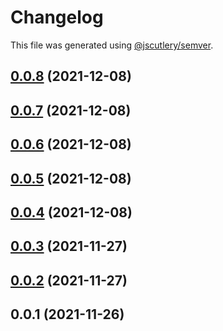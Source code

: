 # Changelog

This file was generated using [@jscutlery/semver](https://github.com/jscutlery/semver).

## [0.0.8](https://github.com/plimble/jaco/compare/awsx-0.0.7...awsx-0.0.8) (2021-12-08)



## [0.0.7](https://github.com/plimble/jaco/compare/awsx-0.0.6...awsx-0.0.7) (2021-12-08)



## [0.0.6](https://github.com/plimble/jaco/compare/awsx-0.0.5...awsx-0.0.6) (2021-12-08)



## [0.0.5](https://github.com/plimble/jaco/compare/awsx-0.0.4...awsx-0.0.5) (2021-12-08)



## [0.0.4](https://github.com/plimble/jaco/compare/awsx-0.0.3...awsx-0.0.4) (2021-12-08)



## [0.0.3](https://github.com/plimble/jaco/compare/awsx-0.0.2...awsx-0.0.3) (2021-11-27)



## [0.0.2](https://github.com/plimble/jaco/compare/awsx-0.0.1...awsx-0.0.2) (2021-11-27)



## 0.0.1 (2021-11-26)
